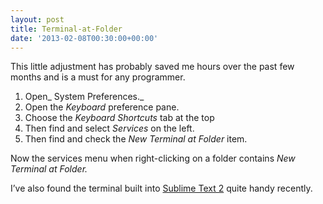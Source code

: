 ```yaml
---
layout: post
title: Terminal-at-Folder
date: '2013-02-08T00:30:00+00:00'
---
```

This little adjustment has probably saved me hours over the past few months and
is a must for any programmer.

1. Open_ System Preferences._
2. Open the _Keyboard_ preference pane.
3. Choose the _Keyboard Shortcuts_ tab at the top
4. Then find and select _Services_ on the left.
5. Then find and check the _New Terminal at Folder_ item.

Now the services menu when right-clicking on a folder contains _New Terminal at Folder._

I’ve also found the terminal built into [Sublime Text 2](/blog/2012/12/18/sublime-service.html)
quite handy recently.
